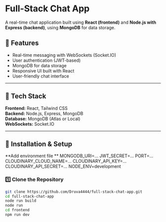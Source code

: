 # Full-Stack Chat App

A real-time chat application built using **React (frontend)** and **Node.js with Express (backend)**, using **MongoDB** for data storage.

## 🚀 Features
- Real-time messaging with WebSockets (Socket.IO)
- User authentication (JWT-based)
- MongoDB for data storage
- Responsive UI built with React
- User-friendly chat interface

---

## 📌 Tech Stack
**Frontend:** React, Tailwind CSS  
**Backend:** Node.js, Express, MongoDB  
**Database:** MongoDB (Atlas or Local)  
**WebSockets:** Socket.IO  

---

## 🔧 Installation & Setup  
**Add environment file **
MONGODB_URI=...
JWT_SECRET=...
PORT=...
CLOUDINARY_CLOUD_NAME=...
CLOUDINARY_API_KEY=...
CLOUDINARY_API_SECRET=...
NODE_ENV=development
### **1️⃣ Clone the Repository**
```sh
git clone https://github.com/Druva4444/full-stack-chat-app.git
cd full-stack-chat-app
node run build
node run
cd frontend
npm run dev
